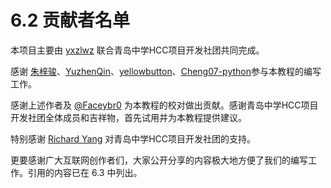 # 6.2 贡献者名单

本项目主要由 [yxzlwz](https://github.com/yxzlwz) 联合青岛中学HCC项目开发社团共同完成。

感谢 [朱梓骏]()、[YuzhenQin](https://github.com/YuzhenQin)、[yellowbutton](https://github.com/yellowbutton)、[Cheng07-python](https://github.com/Cheng07-python)参与本教程的编写工作。

感谢上述作者及 [@Faceybr0](https://github.com/faceybro) 为本教程的校对做出贡献。感谢青岛中学HCC项目开发社团全体成员和吉祥物，首先试用并为本教程提供建议。

特别感谢 [Richard Yang](https://github.com/yang-zhongtian) 对青岛中学HCC项目开发社团的支持。

更要感谢广大互联网创作者们，大家公开分享的内容极大地方便了我们的编写工作。引用的内容已在 6.3 中列出。
